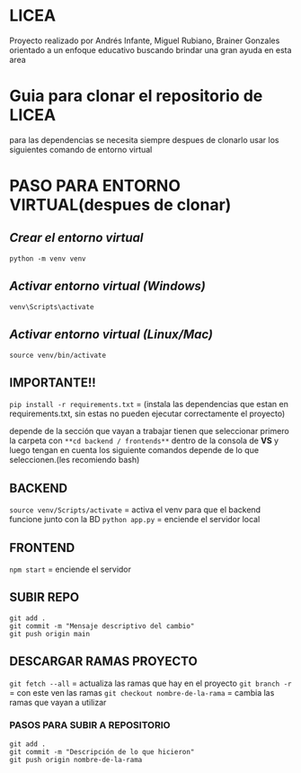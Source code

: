 # LICEA
Proyecto realizado por Andrés Infante, Miguel Rubiano, Brainer Gonzales orientado a un enfoque educativo buscando brindar una gran ayuda en esta area

# Guia para clonar el repositorio de LICEA

para las dependencias se necesita siempre despues de clonarlo usar los siguientes comando de entorno virtual

# **PASO PARA ENTORNO VIRTUAL(despues de clonar)**

## *Crear el entorno virtual*
`python -m venv venv`

## *Activar entorno virtual (Windows)*
`venv\Scripts\activate`

## *Activar entorno virtual (Linux/Mac)*
`source venv/bin/activate`


## **IMPORTANTE!!**
`pip install -r requirements.txt` = (instala las dependencias que estan en requirements.txt, sin estas no pueden ejecutar correctamente el proyecto)

depende de la sección que vayan a trabajar tienen que seleccionar primero la carpeta con `**cd backend / frontends**` dentro de la consola de **VS** y luego tengan en cuenta los siguiente comandos depende de lo que seleccionen.(les recomiendo bash)

## **BACKEND**
`source venv/Scripts/activate` = activa el venv para que el backend funcione junto con la BD
`python app.py` = enciende el servidor local

## **FRONTEND**
`npm start` = enciende el servidor

## **SUBIR REPO**
``` 
git add .
git commit -m "Mensaje descriptivo del cambio"
git push origin main
```

## DESCARGAR RAMAS PROYECTO
`git fetch --all` = actualiza las ramas que hay en el proyecto
`git branch -r` = con este ven las ramas
`git checkout nombre-de-la-rama` = cambia las ramas que vayan a utilizar
### PASOS PARA SUBIR A REPOSITORIO
```
git add .
git commit -m "Descripción de lo que hicieron"
git push origin nombre-de-la-rama
```


